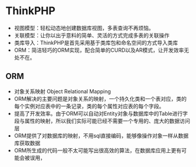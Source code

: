 # ThinkPHP
* 视图模型：轻松动态地创建数据库视图，多表查询不再烦恼。
* 关联模型：让你以出乎意料的简单、灵活的方式完成多表的关联操作
* 类库导入：ThinkPHP是首先采用基于类库包和命名空间的方式导入类库 
* ORM：简洁轻巧的ORM实现，配合简单的CURD以及AR模式，让开发效率无处不在。

## ORM 
*  对象关系映射 Object Relational Mapping
* ORM解决的主要问题是对象关系的映射，一个持久化类和一个表对应，类的每个实例对应表中的一条记录，类的每个属性对应表的每个字段。 
* 提高了开发效率。由于ORM可以自动对Entity对象与数据库中的Table进行字段与属性的映射，所以我们实际可能已经不需要一个专用的、庞大的数据访问层
* ORM提供了对数据库的映射，不用sql直接编码，能够像操作对象一样从数据库获取数据
* ORM所生成的代码一般不太可能写出很高效的算法，在数据库应用上更有可能会被误用，